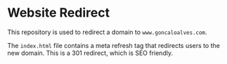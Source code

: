 # Website Redirect

This repository is used to redirect a domain to `www.goncaloalves.com`.

The `index.html` file contains a meta refresh tag that redirects users to the new domain. This is a 301 redirect, which is SEO friendly.
